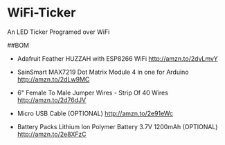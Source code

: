 # WiFi-Ticker
An LED Ticker Programed over WiFi

##BOM
* Adafruit Feather HUZZAH with ESP8266 WiFi
  http://amzn.to/2dvLmvY

* SainSmart MAX7219 Dot Matrix Module 4 in one for Arduino
  http://amzn.to/2dLw9MC

* 6" Female To Male Jumper Wires - Strip Of 40 Wires
  http://amzn.to/2d76dJV

* Micro USB Cable (OPTIONAL)
  http://amzn.to/2e91eWc
  
* Battery Packs Lithium Ion Polymer Battery 3.7V 1200mAh (OPTIONAL)
  http://amzn.to/2e8XFzC

